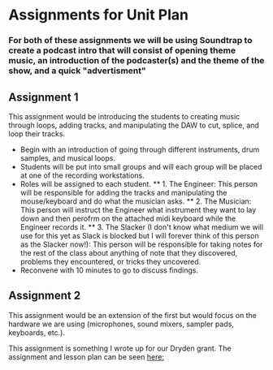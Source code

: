 # Assignments for Unit Plan

### For both of these assignments we will be using Soundtrap to create a podcast intro that will consist of opening theme music, an introduction of the podcaster(s) and the theme of the show, and a quick "advertisment"

## Assignment 1

This assignment would be introducing the students to creating music through loops, adding tracks, and manipulating the DAW to cut, splice, and loop their tracks.

- Begin with an introduction of going through different instruments, drum samples, and musical loops.
- Students will be put into small groups and will each group will be placed at one of the recording workstations.
- Roles will be assigned to each student. 
** 1. The Engineer: This person will be responsible for adding the tracks and manipulating the mouse/keyboard and do what the musician asks.
** 2. The Musician: This person will instruct the Engineer what instrument they want to lay down and then perofrm on the attached midi keyboard while the Engineer records it.
** 3. The Slacker (I don't know what medium we will use for this yet as Slack is blocked but I will forever think of this person as the Slacker now!): This person will be responsible for taking notes for the rest of the class about anything of note that they discovered, problems they encountered, or tricks they uncovered.
- Reconvene with 10 minutes to go to discuss findings.


## Assignment 2

This assignment would be an extension of the first but would focus on the hardware we are using (microphones, sound mixers, sampler pads, keyboards, etc.).

This assignment is something I wrote up for our Dryden grant. The assignment and lesson plan can be seen [here:](../blob/master/LICENSE)
